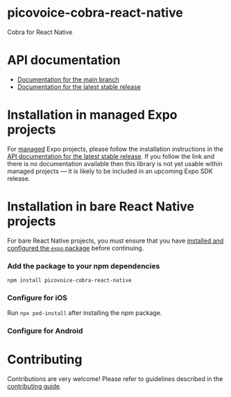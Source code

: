 # picovoice-cobra-react-native

Cobra for React Native

# API documentation

- [Documentation for the main branch](https://github.com/expo/expo/blob/main/docs/pages/versions/unversioned/sdk/picovoice-cobra-react-native.md)
- [Documentation for the latest stable release](https://docs.expo.dev/versions/latest/sdk/picovoice-cobra-react-native/)

# Installation in managed Expo projects

For [managed](https://docs.expo.dev/archive/managed-vs-bare/) Expo projects, please follow the installation instructions in the [API documentation for the latest stable release](#api-documentation). If you follow the link and there is no documentation available then this library is not yet usable within managed projects &mdash; it is likely to be included in an upcoming Expo SDK release.

# Installation in bare React Native projects

For bare React Native projects, you must ensure that you have [installed and configured the `expo` package](https://docs.expo.dev/bare/installing-expo-modules/) before continuing.

### Add the package to your npm dependencies

```
npm install picovoice-cobra-react-native
```

### Configure for iOS

Run `npx pod-install` after installing the npm package.


### Configure for Android



# Contributing

Contributions are very welcome! Please refer to guidelines described in the [contributing guide]( https://github.com/expo/expo#contributing).

